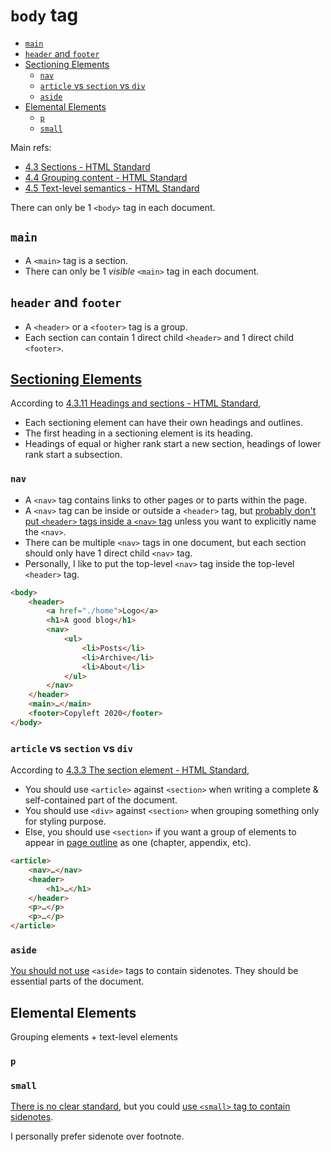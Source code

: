 # `body` tag

<!-- MarkdownTOC -->

- [`main`](#main)
- [`header` and `footer`](#header-and-footer)
- [Sectioning Elements](#sectioning-elements)
    - [`nav`](#nav)
    - [`article` vs `section` vs `div`](#article-vs-section-vs-div)
    - [`aside`](#aside)
- [Elemental Elements](#elemental-elements)
    - [`p`](#p)
    - [`small`](#small)

<!-- /MarkdownTOC -->

Main refs:

- [4.3 Sections - HTML Standard](https://html.spec.whatwg.org/multipage/sections.html)
- [4.4 Grouping content - HTML Standard](https://html.spec.whatwg.org/multipage/grouping-content.html)
- [4.5 Text-level semantics - HTML Standard](https://html.spec.whatwg.org/multipage/text-level-semantics.html#the-small-element)

There can only be 1 `<body>` tag in each document.

## `main`

- A `<main>` tag is a section.
- There can only be 1 *visible* `<main>` tag in each document.

## `header` and `footer`

- A `<header>` or a `<footer>` tag is a group.
- Each section can contain 1 direct child `<header>` and 1 direct child `<footer>`.

## [Sectioning Elements](https://html.spec.whatwg.org/multipage/dom.html#sectioning-content)

According to [4.3.11 Headings and sections - HTML Standard](https://html.spec.whatwg.org/multipage/sections.html#headings-and-sections),

- Each sectioning element can have their own headings and outlines.
- The first heading in a sectioning element is its heading.
- Headings of equal or higher rank start a new section, headings of lower rank start a subsection.

### `nav`

- A `<nav>` tag contains links to other pages or to parts within the page.
- A `<nav>` tag can be inside or outside a `<header>` tag, but [probably don't put `<header>` tags inside a `<nav>` tag](https://www.sitepoint.com/community/t/h1-inside-nav/35373/6) unless you want to explicitly name the `<nav>`.
- There can be multiple `<nav>` tags in one document, but each section should only have 1 direct child `<nav>` tag.
- Personally, I like to put the top-level `<nav>` tag inside the top-level `<header>` tag.

```html
<body>
    <header>
        <a href="./home">Logo</a>
        <h1>A good blog</h1>
        <nav>
            <ul>
                <li>Posts</li>
                <li>Archive</li>
                <li>About</li>
            </ul>
        </nav>
    </header>
    <main>…</main>
    <footer>Copyleft 2020</footer>
</body>
```

### `article` vs `section` vs `div`

According to [4.3.3 The section element - HTML Standard](https://html.spec.whatwg.org/multipage/sections.html#the-section-element),

- You should use `<article>` against `<section>` when writing a complete & self-contained part of the document.
- You should use `<div>` against `<section>` when grouping something only for styling purpose.
- Else, you should use `<section>` if you want a group of elements to appear in [page outline](https://html.spec.whatwg.org/multipage/sections.html#outlines) as one (chapter, appendix, etc).

```html
<article>
    <nav>…</nav>
    <header>
        <h1>…</h1>
    </header>
    <p>…</p>
    <p>…</p>
</article>
```

### `aside`

[You should not use](https://html.spec.whatwg.org/multipage/sections.html#the-aside-element) `<aside>` tags to contain sidenotes. They should be essential parts of the document.

## Elemental Elements

Grouping elements + text-level elements

### `p`

### `small`

[There is no clear standard](https://stackoverflow.com/questions/57272564/what-html-element-for-semantic-sidenotes), but you could [use `<small>` tag to contain sidenotes](https://www.kooslooijesteijn.net/blog/semantic-sidenotes).

I personally prefer sidenote over footnote.




